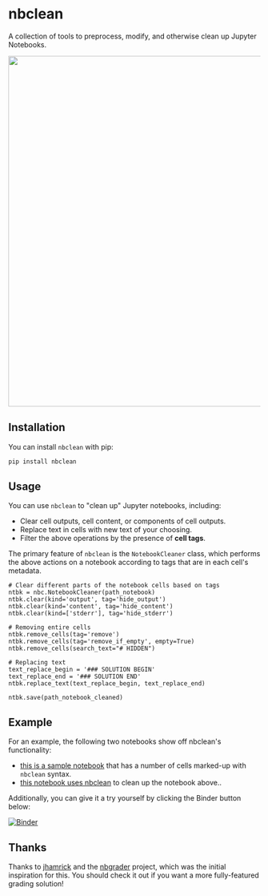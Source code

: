 # nbclean
A collection of tools to preprocess, modify, and otherwise clean up Jupyter Notebooks.

<img src="doc/_static/images/demo.png" width=700px />


## Installation
You can install `nbclean` with pip:

```bash
pip install nbclean
```

## Usage

You can use `nbclean` to "clean up" Jupyter notebooks, including:

* Clear cell outputs, cell content, or components of cell outputs.
* Replace text in cells with new text of your choosing.
* Filter the above operations by the presence of **cell tags**.

The primary feature of `nbclean` is the `NotebookCleaner` class, which performs
the above actions on a notebook according to tags that are in each cell's
metadata.

```
# Clear different parts of the notebook cells based on tags
ntbk = nbc.NotebookCleaner(path_notebook)
ntbk.clear(kind='output', tag='hide_output')
ntbk.clear(kind='content', tag='hide_content')
ntbk.clear(kind=['stderr'], tag='hide_stderr')

# Removing entire cells
ntbk.remove_cells(tag='remove')
ntbk.remove_cells(tag='remove_if_empty', empty=True)
ntbk.remove_cells(search_text="# HIDDEN")

# Replacing text
text_replace_begin = '### SOLUTION BEGIN'
text_replace_end = '### SOLUTION END'
ntbk.replace_text(text_replace_begin, text_replace_end)

ntbk.save(path_notebook_cleaned)
```

## Example

For an example, the following two notebooks show off nbclean's functionality:

* [this is a sample notebook](examples/test_notebooks/test_notebook.ipynb) that has a number of
  cells marked-up with `nbclean` syntax.
* [this notebook uses nbclean](examples/modify_notebooks.ipynb) to clean up the notebook above..

Additionally, you can give it a try yourself by clicking the Binder button below:

[![Binder](https://mybinder.org/badge.svg)](https://mybinder.org/v2/gh/choldgraf/nbclean/master?filepath=examples%2Fmodify_notebooks.ipynb)

## Thanks

Thanks to [jhamrick](https://github.com/jhamrick) and the [nbgrader](https://github.com/jupyter/nbgrader) project, which was
the initial inspiration for this. You should check it out if you want a more fully-featured
grading solution!
